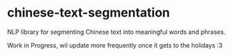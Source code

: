 # chinese-text-segmentation
NLP library for segmenting Chinese text into meaningful words and phrases.

Work in Progress, wil update more frequently once it gets to the holidays :3
